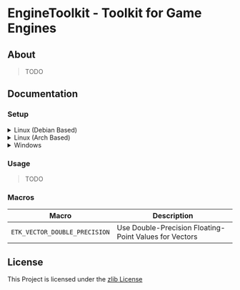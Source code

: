 # EngineToolkit - Toolkit for Game Engines

## About

> TODO

## Documentation

### Setup

<details>
<summary>Linux (Debian Based)</summary>

> TODO

</details>

<details>
<summary>Linux (Arch Based)</summary>

> TODO

</details>

<details>
<summary>Windows</summary>

> TODO

</details>

### Usage

> TODO

### Macros

| Macro  | Description |
| --- | --- |
| `ETK_VECTOR_DOUBLE_PRECISION`  | Use Double-Precision Floating-Point Values for Vectors  |

## License

This Project is licensed under the [zlib License](https://opensource.org/license/zlib-license-php/)
